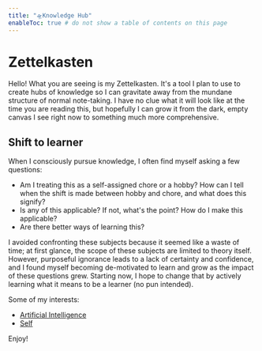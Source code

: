 ```yaml
---
title: "🛸Knowledge Hub"
enableToc: true # do not show a table of contents on this page
---
```

# Zettelkasten
Hello! What you are seeing is my Zettelkasten. It's a tool I plan to use to create hubs of knowledge so I can gravitate away from the mundane structure of normal note-taking. I have no clue what it will look like at the time you are reading this, but hopefully I can grow it from the dark, empty canvas I see right now to something much more comprehensive. 
## Shift to learner
When I consciously pursue knowledge, I often find myself asking a few questions: 
- Am I treating this as a self-assigned chore or a hobby? How can I tell when the shift is made between hobby and chore, and what does this signify?
- Is any of this applicable? If not, what's the point? How do I make this applicable?
- Are there better ways of learning this?

I avoided confronting these subjects because it seemed like a waste of time; at first glance, the scope of these subjects are limited to theory itself. However, purposeful ignorance leads to a lack of certainty and confidence, and I found myself becoming de-motivated to learn and grow as the impact of these questions grew. Starting now, I hope to change that by actively learning what it means to be a learner (no pun intended).

Some of my interests:
- [Artificial Intelligence](ai/Artificial%20Intelligence.md)
- [Self](self/Self.md)

Enjoy!